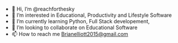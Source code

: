 - 👋 Hi, I’m @reachforthesky
- 👀 I’m interested in Educational, Productivity and Lifestyle Software
- 🌱 I’m currently learning Python, Full Stack developement,
- 💞️ I’m looking to collaborate on Educational Software
- 📫 How to reach me Brianelliott2015@gmail.com

<!---
reachforthesky/reachforthesky is a ✨ special ✨ repository because its `README.md` (this file) appears on your GitHub profile.
You can click the Preview link to take a look at your changes.
--->
